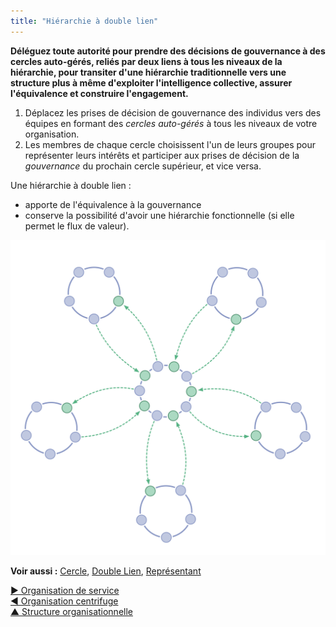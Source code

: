 ```yaml
---
title: "Hiérarchie à double lien"
---
```



**Déléguez toute autorité pour prendre des décisions de gouvernance à des cercles auto-gérés, reliés par deux liens à tous les niveaux de la hiérarchie, pour transiter d'une hiérarchie traditionnelle vers une structure plus à même d'exploiter l'intelligence collective, assurer l'équivalence et construire l'engagement.**

1. Déplacez les prises de décision de gouvernance des individus vers des équipes en formant des <dfn data-info="Cercle: Une équipe auto-gouvernée et semi-autonome de personnes équivalentes qui collaborent pour s&apos;occuper d&apos;un domaine.">cercles</dfn> <dfn data-info="Auto-gouvernance: Ensemble de personnes se gouvernant elles-mêmes selon les contraintes d&apos;un domaine.">auto-gérés</dfn> à tous les niveaux de votre organisation.
2. Les membres de chaque cercle choisissent l'un de leurs groupes pour représenter leurs intérêts et participer aux prises de décision de la <dfn data-info="Gouvernance: L&apos;acte de fixer des objectifs et de prendre et de modifier des décisions qui guident les gens pour les accomplir.">gouvernance</dfn> du prochain cercle supérieur, et vice versa.

Une hiérarchie à double lien :

- apporte de l'équivalence à la gouvernance
- conserve la possibilité d'avoir une hiérarchie fonctionnelle (si elle permet le flux de valeur).

![Une hiérarchie à double lien n'est pas une hiérarchie ordinaire](img/structural-patterns/double-linked-hierarchy.png)

**Voir aussi :** [Cercle](Circle.html), [Double Lien](Double-Linking.html), [Représentant](Representative.html)

[&#9654; Organisation de service](service-organization.html)<br/>[&#9664; Organisation centrifuge](peach-organization.html)<br/>[&#9650; Structure organisationnelle](organizational-structure.html)

